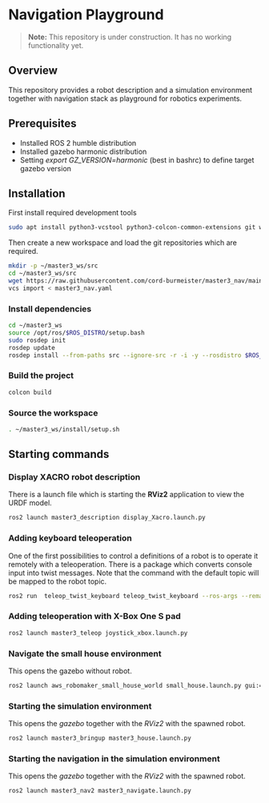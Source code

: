 # Navigation Playground

>**Note:** This repository is under construction. It has no working functionality yet.

## Overview

This repository provides a robot description and a simulation environment together with navigation stack as playground for robotics experiments.

## Prerequisites

* Installed ROS 2 humble distribution
* Installed gazebo harmonic distribution
* Setting *export GZ_VERSION=harmonic* (best in bashrc) to define target gazebo version

## Installation

First install required development tools

``` bash
sudo apt install python3-vcstool python3-colcon-common-extensions git wget
```

Then create a new workspace and load the git repositories which are required.

``` bash
mkdir -p ~/master3_ws/src
cd ~/master3_ws/src
wget https://raw.githubusercontent.com/cord-burmeister/master3_nav/main/master3_nav.yaml
vcs import < master3_nav.yaml
```

### Install dependencies

``` bash
cd ~/master3_ws
source /opt/ros/$ROS_DISTRO/setup.bash
sudo rosdep init
rosdep update
rosdep install --from-paths src --ignore-src -r -i -y --rosdistro $ROS_DISTRO
```

### Build the project

``` bash
colcon build 
```

### Source the workspace

``` bash
. ~/master3_ws/install/setup.sh
```

## Starting commands

### Display XACRO robot description

There is a launch file which is starting the **RViz2** application to view the URDF model.

``` bash
ros2 launch master3_description display_Xacro.launch.py
```

### Adding keyboard teleoperation

One of the first possibilities to control a definitions of a robot is to operate it remotely with a teleoperation. There is a package which converts console input into twist messages. Note that the command with the default topic will be mapped to the robot topic.

``` bash
ros2 run  teleop_twist_keyboard teleop_twist_keyboard --ros-args --remap cmd_vel:=master3_drive/cmd_vel
```

### Adding teleoperation with X-Box One S pad

``` bash
ros2 launch master3_teleop joystick_xbox.launch.py 
```

### Navigate the small house environment

This opens the gazebo without robot.

``` bash
ros2 launch aws_robomaker_small_house_world small_house.launch.py gui:=true
```

### Starting the simulation environment

This opens the *gazebo* together with the *RViz2* with the spawned robot.

``` bash
ros2 launch master3_bringup master3_house.launch.py
```

### Starting the navigation in the simulation environment

This opens the *gazebo* together with the *RViz2* with the spawned robot.

``` bash
ros2 launch master3_nav2 master3_navigate.launch.py
```
